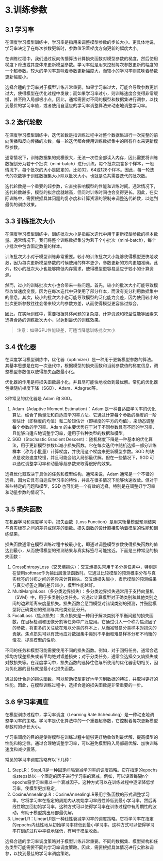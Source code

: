 # 3.训练参数

##  3.1 学习率

在深度学习模型训练中，学习率是指用来调整模型参数的步长大小。更具体地说，学习率决定了在每次参数更新时，参数值沿着梯度方向更新的幅度大小。

在训练过程中，我们通过反向传播算法计算损失函数对模型参数的梯度，然后使用梯度下降法或其变体来更新模型参数。学习率就是用来控制每次参数更新的幅度的一个超参数。较大的学习率意味着参数更新幅度大，而较小的学习率则意味着参数更新幅度小。

选择合适的学习率对于模型训练非常重要。如果学习率过大，可能会导致参数更新过大，使得模型在优化过程中发散；而如果学习率过小，则训练速度会变得非常缓慢，甚至陷入局部极小点。因此，通常需要对不同的模型和数据集进行调参，以找到最优的学习率值，或者使用自适应的学习率调整算法来动态地调整学习率。

## 3.2 迭代轮数

在深度学习模型训练中，迭代轮数是指训练过程中对整个数据集进行一次完整的前向传播和反向传播的次数。每一轮迭代都会使用训练数据集中的所有样本来更新模型参数。

通常情况下，训练数据集的规模很大，无法一次性全部读入内存，因此需要将训练数据划分为若干个批次（mini-batch）进行训练。每个批次包含多个样本，一般情况下，每个批次的大小是固定的，比如32、64或128个样本。因此，每一轮迭代的次数等于训练数据集大小除以批次大小，也就是总共需要迭代的批次数。

迭代轮数是一个重要的超参数，它直接影响模型的性能和训练时间。通常情况下，迭代轮数越多，模型的拟合度就越高，但同时训练时间也会变得更长。因此，在实际训练中，需要根据具体问题的复杂度和计算资源的限制来调整迭代轮数，以达到最优的训练效果。

## 3.3 训练批次大小

在深度学习模型训练中，训练批次大小是指每次迭代中用于更新模型参数的样本数量。通常情况下，我们将整个训练数据集分为若干个小批次（mini-batch），每个小批次中包含固定数量的样本。

训练批次大小对于模型训练非常重要。较小的训练批次大小能够使得模型更快地收敛，因为每次更新模型参数的时候使用的样本更少，参数更新的方向更加准确。此外，较小的批次大小也能够降低内存需求，使得模型更容易适应于较小的计算资源。

然而，过小的训练批次大小也会带来一些问题。首先，较小的批次大小可能导致模型收敛速度变慢，因为在每次迭代中只使用了部分样本，而没有充分利用数据集中的信息。其次，较小的批次大小也可能导致模型的泛化能力变差，因为使用较小的批次更新参数往往会带来较大的参数方差，从而使得模型更容易过拟合。

因此，在实际训练中，需要根据具体问题的复杂度、计算资源和模型性能等因素来选择合适的训练批次大小，以达到最优的训练效果。

> 注意：如果GPU性能较差，可适当降低训练批次大小



## 3.4 优化器

在深度学习模型训练中，优化器（optimizer）是一种用于更新模型参数的算法。其基本思想是在每一次迭代中，根据模型的损失函数和当前参数值的梯度信息，调整模型参数值以使得损失函数最小化。

优化器的作用是将损失函数最小化，并且尽可能快地收敛到最优解。常见的优化器包括随机梯度下降（SGD）、Adam、Adagrad等。

S种常见的优化器是 Adam 和 SGD。

1. Adam（Adaptive Moment Estimation）：Adam 是一种自适应学习率的优化算法，结合了动量法和自适应学习率方法。它通过计算每个参数的梯度的一阶矩估计（即梯度的均值）和二阶矩估计（即梯度的平方的均值），来动态调整每个参数的学习率。Adam 的主要优势在于对于不同参数具有不同的学习率，且能够自适应地调整学习率，适用于各种类型的数据和模型。
2. SGD（Stochastic Gradient Descent）：随机梯度下降是一种基本的优化算法，用于更新模型参数以减小损失函数。它在每次迭代中随机选择一部分训练样本（称为小批量）计算梯度，并使用这个梯度来更新模型参数。SGD 的缺点是收敛速度较慢，并且可能会陷入局部最优解。但在一些情况下，SGD 可以通过调整学习率和动量等超参数来取得很好的效果。

选择优化器取决于具体的任务和模型结构。通常来说，Adam 通常是一个不错的选择，因为它具有自适应学习率的特性，并且在很多情况下能够快速收敛。但对于某些特定的问题和模型，SGD 也可能是一个有效的选择，特别是在调整好学习率和动量参数的情况下。



## 3.5 损失函数

在机器学习和深度学习中，损失函数（Loss Function）是用来衡量模型预测结果与真实标签之间的差异或误差的函数。损失函数的设计直接影响着模型的性能和训练结果。

损失函数通常在模型训练过程中被最小化，即通过调整模型参数使得损失函数的值达到最小，从而使得模型的预测结果与真实标签尽可能接近。下面是三种常见的损失函数：

1. CrossEntropyLoss（交叉熵损失）：交叉熵损失常用于多分类任务中，特别是在使用softmax作为输出层激活函数时。它通过比较模型的预测概率分布与真实标签的分布之间的差异来计算损失。交叉熵损失越小，表示模型的预测结果与真实标签之间的差异越小，模型性能越好。
2. MultiMarginLoss（多分类边界损失）：多分类边界损失通常用于支持向量机（SVM）中，用于多类别分类任务。它通过计算模型对正确类别和其他类别之间的边界距离来度量损失。损失函数会惩罚模型对错误类别的预测，并鼓励模型将正确类别的预测与其他类别区分开。
3. FocalLoss（焦点损失）：焦点损失是一种用于解决类别不平衡问题的损失函数，在目标检测和图像分割等任务中广泛应用。它通过引入一个称为焦点因子的参数，将更多的关注放在难以分类的样本上，从而减轻易分类样本对损失的贡献。焦点损失可以有效地应对数据集中类别不平衡和难易样本分布不均衡的情况，提高模型的性能。

不同的任务和模型可能需要使用不同的损失函数。例如，对于回归任务，通常会选择均方误差损失或者平均绝对误差损失；对于分类任务，通常会选择交叉熵损失或对数损失等。在深度学习中，损失函数的选择往往与所使用的优化器密切相关，因为优化器的目标就是最小化损失函数。

通过设计合适的损失函数，可以帮助模型更好地学习到数据的特征，并取得更好的性能。因此，在模型训练过程中，选择合适的损失函数是非常重要的一步。



## 3.6 学习率调度

在模型训练过程中，学习率调度（Learning Rate Scheduling）是一种动态地调整学习率的策略。学习率是优化算法中的一个重要超参数，它控制着每次更新模型参数时的步长大小。

学习率调度的目的是使得模型在训练过程中能够更好地收敛到最优解，提高模型的性能和稳定性。通过合理地调整学习率，可以避免模型陷入局部最优解、加快训练速度和减少震荡。

常见的学习率调度策略有以下几种：

1. StepLR：StepLR是一种固定间隔衰减学习率的调度策略。它在指定的epochs或steps处以一个固定的因子进行学习率的衰减。例如，可以设置每隔n个epochs将学习率乘以一个衰减因子。这种方式可以在训练过程中逐渐降低学习率，使模型更加稳定。
2. CosineAnnealingLR：CosineAnnealingLR采用余弦函数的形式调整学习率。它将学习率在指定的周期内从初始学习率线性降低到最小学习率，然后再线性增加回初始学习率。这种方式可以使得学习率在训练过程中有周期性的波动，有助于模型跳出局部最优解。
3. LinearLR：LinearLR是一种线性衰减学习率的调度策略。它将学习率在指定的epochs内线性地从初始学习率降低到最小学习率。这种方式可以使得学习率在训练过程中平稳地降低，有利于模型收敛。

选择合适的学习率调度策略对于模型训练非常重要。不同的数据集、模型架构和任务类型可能需要不同的学习率调度策略。因此，需要根据具体情况进行实验和调参，以找到最佳的学习率调度策略。


